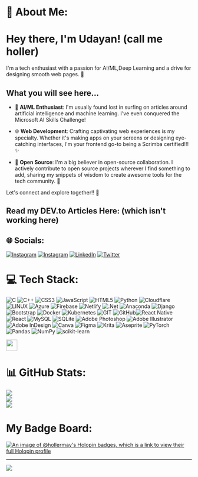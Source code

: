 # 💫 About Me:
# Hey there, I'm Udayan! (call me holler)

I'm a tech enthusiast with a passion for AI/ML,Deep Learning and a drive for designing smooth web pages. 🚀

## What you will see here...

- 🤖 **AI/ML Enthusiast**: I'm usually found lost in surfing on articles around artificial intelligence and machine learning. I've even conquered the Microsoft AI Skills Challenge!

- 🌐 **Web Development**: Crafting captivating web experiences is my specialty. Whether it's making apps on your screens or designing eye-catching interfaces, I'm your frontend go-to being a Scrimba certified!!! ✨

- 🌟 **Open Source**: I'm a big believer in open-source collaboration. I actively contribute to open source projects wherever I find something to add, sharing my snippets of wisdom to create awesome tools for the tech community. 🚀

Let's connect and explore together!! 🌟

## Read my DEV.to Articles Here: (which isn't working here)

<!-- BLOG-POST-LIST:START -->
<!-- BLOG-POST-LIST:END -->

## 🌐 Socials:
[![Instagram](https://img.shields.io/badge/Instagram-%23E4405F.svg?logo=Instagram&logoColor=white)](https://instagram.com/hollermay) [![Instagram](https://img.shields.io/badge/Instagram-%23E4405F.svg?logo=Instagram&logoColor=black)](https://instagram.com/im.udayan) [![LinkedIn](https://img.shields.io/badge/LinkedIn-%230077B5.svg?logo=linkedin&logoColor=white)](https://linkedin.com/in/udayan-s-7a8600246/) [![Twitter](https://img.shields.io/badge/Twitter-%231DA1F2.svg?logo=Twitter&logoColor=white)](https://twitter.com/UdayanShar29025) 

# 💻 Tech Stack:
![C](https://img.shields.io/badge/c-%2300599C.svg?style=for-the-badge&logo=c&logoColor=white) ![C++](https://img.shields.io/badge/c++-%2300599C.svg?style=for-the-badge&logo=c%2B%2B&logoColor=white) ![CSS3](https://img.shields.io/badge/css3-%231572B6.svg?style=for-the-badge&logo=css3&logoColor=white) ![JavaScript](https://img.shields.io/badge/javascript-%23323330.svg?style=for-the-badge&logo=javascript&logoColor=%23F7DF1E) ![HTML5](https://img.shields.io/badge/html5-%23E34F26.svg?style=for-the-badge&logo=html5&logoColor=white) ![Python](https://img.shields.io/badge/python-3670A0?style=for-the-badge&logo=python&logoColor=ffdd54) ![Cloudflare](https://img.shields.io/badge/Cloudflare-F38020?style=for-the-badge&logo=Cloudflare&logoColor=white)  ![LINUX](https://img.shields.io/badge/Linux-FCC624?style=for-the-badge&logo=linux&logoColor=black) ![Azure](https://img.shields.io/badge/azure-%230072C6.svg?style=for-the-badge&logo=azure-devops&logoColor=white) ![Firebase](https://img.shields.io/badge/firebase-%23039BE5.svg?style=for-the-badge&logo=firebase) ![Netlify](https://img.shields.io/badge/netlify-%23000000.svg?style=for-the-badge&logo=netlify&logoColor=#00C7B7) ![.Net](https://img.shields.io/badge/.NET-5C2D91?style=for-the-badge&logo=.net&logoColor=white) ![Anaconda](https://img.shields.io/badge/Anaconda-%2344A833.svg?style=for-the-badge&logo=anaconda&logoColor=white) ![Django](https://img.shields.io/badge/django-%23092E20.svg?style=for-the-badge&logo=django&logoColor=white) ![Bootstrap](https://img.shields.io/badge/bootstrap-%23563D7C.svg?style=for-the-badge&logo=bootstrap&logoColor=white) ![Docker](https://img.shields.io/badge/docker-%230db7ed.svg?style=for-the-badge&logo=docker&logoColor=white)  ![Kubernetes](https://img.shields.io/badge/kubernetes-%23326ce5.svg?style=for-the-badge&logo=kubernetes&logoColor=white)  ![GIT](https://img.shields.io/badge/Git-fc6d26?style=for-the-badge&logo=git&logoColor=white) ![GitHub](https://img.shields.io/badge/GitHub-%23121011.svg?style=for-the-badge&logo=github&logoColor=white)![React Native](https://img.shields.io/badge/react_native-%2320232a.svg?style=for-the-badge&logo=react&logoColor=%2361DAFB) ![React](https://img.shields.io/badge/react-%2320232a.svg?style=for-the-badge&logo=react&logoColor=%2361DAFB) ![MySQL](https://img.shields.io/badge/mysql-%2300f.svg?style=for-the-badge&logo=mysql&logoColor=white) ![SQLite](https://img.shields.io/badge/sqlite-%2307405e.svg?style=for-the-badge&logo=sqlite&logoColor=white) ![Adobe Photoshop](https://img.shields.io/badge/adobephotoshop-%2331A8FF.svg?style=for-the-badge&logo=adobephotoshop&logoColor=white) ![Adobe Illustrator](https://img.shields.io/badge/adobeillustrator-%23FF9A00.svg?style=for-the-badge&logo=adobeillustrator&logoColor=white) ![Adobe InDesign](https://img.shields.io/badge/Adobe%20InDesign-49021F?style=for-the-badge&logo=adobeindesign&logoColor=white) ![Canva](https://img.shields.io/badge/Canva-%2300C4CC.svg?style=for-the-badge&logo=Canva&logoColor=white) 	![Figma](https://img.shields.io/badge/figma-%23F24E1E.svg?style=for-the-badge&logo=figma&logoColor=white) ![Krita](https://img.shields.io/badge/Krita-203759?style=for-the-badge&logo=krita&logoColor=EEF37B) ![Aseprite](https://img.shields.io/badge/Aseprite-FFFFFF?style=for-the-badge&logo=Aseprite&logoColor=#7D929E) ![PyTorch](https://img.shields.io/badge/PyTorch-%23EE4C2C.svg?style=for-the-badge&logo=PyTorch&logoColor=white) ![Pandas](https://img.shields.io/badge/pandas-%23150458.svg?style=for-the-badge&logo=pandas&logoColor=white) ![NumPy](https://img.shields.io/badge/numpy-%23013243.svg?style=for-the-badge&logo=numpy&logoColor=white) ![scikit-learn](https://img.shields.io/badge/scikit--learn-%23F7931E.svg?style=for-the-badge&logo=scikit-learn&logoColor=white) 


<img height="30px" src="https://ziadoua.github.io/m3-Markdown-Badges/badges/Hacktoberfest2023/hacktoberfest20232.svg">

# 📊 GitHub Stats:
![](https://github-readme-stats.vercel.app/api?username=hollermay&theme=onedark&hide_border=false&include_all_commits=true&count_private=false)<br/>
![](https://github-readme-streak-stats.herokuapp.com/?user=hollermay&theme=onedark&hide_border=false)<br/>
![](https://github-readme-stats.vercel.app/api/top-langs/?username=hollermay&theme=onedark&hide_border=false&include_all_commits=true&count_private=false&layout=compact)

#  My Badge Board:

[![An image of @hollermay's Holopin badges, which is a link to view their full Holopin profile](https://holopin.me/hollermay)](https://holopin.io/@hollermay)

---
[![](https://visitcount.itsvg.in/api?id=hollermay&icon=8&color=6)](https://visitcount.itsvg.in)

